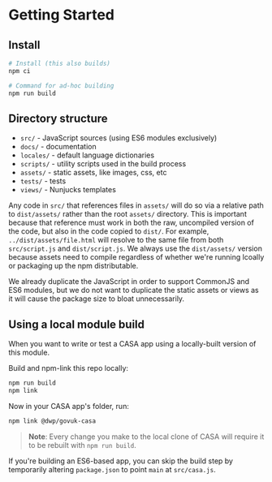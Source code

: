 # Getting Started

## Install

```bash
# Install (this also builds)
npm ci

# Command for ad-hoc building
npm run build
```


## Directory structure

* `src/` - JavaScript sources (using ES6 modules exclusively)
* `docs/` - documentation
* `locales/` - default language dictionaries
* `scripts/` - utility scripts used in the build process
* `assets/` - static assets, like images, css, etc
* `tests/` - tests
* `views/` - Nunjucks templates

Any code in `src/` that references files in `assets/` will do so via a relative path to `dist/assets/` rather than the root `assets/` directory. This is important because that reference must work in both the raw, uncompiled version of the code, but also in the code copied to `dist/`. For example, `../dist/assets/file.html` will resolve to the same file from both `src/script.js` and `dist/script.js`. We always use the `dist/assets/` version because assets need to compile regardless of whether we're running lcoally or packaging up the npm distributable.

We already duplicate the JavaScript in order to support CommonJS and ES6 modules, but we do not want to duplicate the static assets or views as it will cause the package size to bloat unnecessarily.


## Using a local module build

When you want to write or test a CASA app using a locally-built version of this module.

Build and npm-link this repo locally:

```bash
npm run build
npm link
```

Now in your CASA app's folder, run:

```bash
npm link @dwp/govuk-casa
```

> **Note**: Every change you make to the local clone of CASA will require it to be rebuilt with `npm run build`.

If you're building an ES6-based app, you can skip the build step by temporarily altering `package.json` to point `main` at `src/casa.js`.
